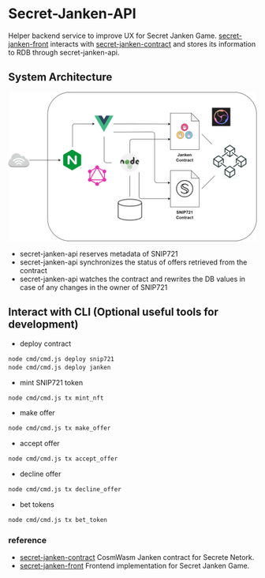 # Secret-Janken-API
Helper backend service to improve UX for Secret Janken Game. [secret-janken-front](https://github.com/tak1827/secret-janken-front) interacts with [secret-janken-contract](https://github.com/tak1827/secret-janken-contract) and stores its information to RDB through secret-janken-api.

## System Architecture
<p align="center">
  <img src="./architechture.png" width="600">
</p>

- secret-janken-api reserves metadata of SNIP721
- secret-janken-api synchronizes the status of offers retrieved from the contract
- secret-janken-api watches the contract and rewrites the DB values in case of any changes in the owner of SNIP721

## Interact with CLI (Optional useful tools for development)
- deploy contract
```sh
node cmd/cmd.js deploy snip721
node cmd/cmd.js deploy janken
```

- mint SNIP721 token
```sh
node cmd/cmd.js tx mint_nft
```

- make offer
```sh
node cmd/cmd.js tx make_offer
```

- accept offer
```sh
node cmd/cmd.js tx accept_offer
```

- decline offer
```sh
node cmd/cmd.js tx decline_offer
```

- bet tokens
```sh
node cmd/cmd.js tx bet_token
```

### reference
- [secret-janken-contract](https://github.com/tak1827/secret-janken-contract) CosmWasm Janken contract for Secrete Netork.
- [secret-janken-front](https://github.com/tak1827/secret-janken-front) Frontend implementation for Secret Janken Game.
